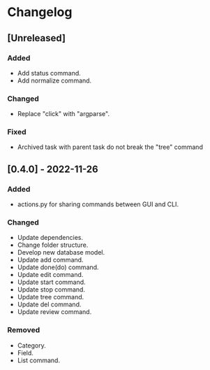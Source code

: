 # Changelog

## [Unreleased]
### Added
- Add status command.
- Add normalize command.
### Changed
- Replace "click" with "argparse".
### Fixed
- Archived task with parent task do not break the "tree" command

## [0.4.0] - 2022-11-26
### Added
- actions.py for sharing commands between GUI and CLI.
### Changed
- Update dependencies.
- Change folder structure.
- Develop new database model.
- Update add command.
- Update done(do) command.
- Update edit command.
- Update start command.
- Update stop command.
- Update tree command.
- Update del command.
- Update review command.
### Removed
- Category.
- Field.
- List command.
